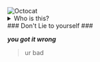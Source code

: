    <img src="http://cameronmcefee.com/img/work/the-octocat/original.jpg" alt="Octocat">
<details>
<summary>Who is this?</summary>
<br>
Octocat!
</details>
### Don't Lie to yourself ###

__*you got it wrong*__
> ur bad

